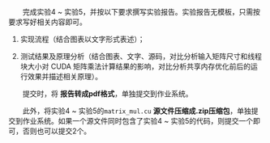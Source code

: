 &emsp;&emsp;完成实验4 ~ 实验5，并按以下要求撰写实验报告。实验报告无模板，只需按要求写好相关内容即可。

1. 实现流程（结合图表以文字形式表述）；

2. 测试结果及原理分析（结合图表、文字、源码，对比分析输入矩阵尺寸和线程块大小对 CUDA 矩阵乘法计算结果的影响，对比分析共享内存优化前后的运行效果并描述相关原理）。

&emsp;&emsp;提交时，将 **报告转成pdf格式**，单独提交到作业系统。

&emsp;&emsp;此外，将实验4 ~ 实验5的`matrix_mul.cu` **源文件压缩成.zip压缩包**，单独提交到作业系统。如果一个源文件同时包含了实验4 ~ 实验5的代码，则提交一个即可，否则也可以提交2个。
